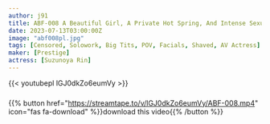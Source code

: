 ```yaml
---
author: j91
title: ABF-008 A Beautiful Girl, A Private Hot Spring, And Intense Sexual Intercourse. 23 Suzunoya Rin
date: 2023-07-13T03:00:00Z
image: "abf008pl.jpg"
tags: [Censored, Solowork, Big Tits, POV, Facials, Shaved, AV Actress]
maker: [Prestige]
actress: [Suzunoya Rin]
---
```



{{< youtubepl lGJ0dkZo6eumVy >}}
###

{{% button href="https://streamtape.to/v/lGJ0dkZo6eumVy/ABF-008.mp4" icon="fas fa-download" %}}download this video{{% /button %}}
